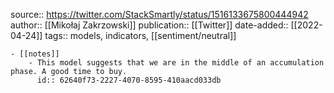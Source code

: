 source:: https://twitter.com/StackSmartly/status/1516133675800444942
author:: [[Mikołaj Zakrzowski]]
publication:: [[Twitter]]
date-added:: [[2022-04-24]]
tags:: models, indicators, [[sentiment/neutral]]

	- [[notes]]
		- This model suggests that we are in the middle of an accumulation phase. A good time to buy.
		  id:: 62640f73-2227-4070-8595-410aacd033db